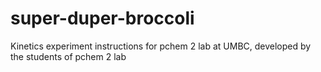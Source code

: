 # super-duper-broccoli
Kinetics experiment instructions for pchem 2 lab at UMBC, developed by the students of pchem 2 lab
